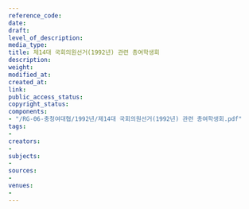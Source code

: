 ```yaml
---
reference_code: 
date: 
draft: 
level_of_description: 
media_type: 
title: 제14대 국회의원선거(1992년) 관련 총여학생회
description: 
weight: 
modified_at: 
created_at: 
link: 
public_access_status: 
copyright_status: 
components:
- "/RG-06-충청여대협/1992년/제14대 국회의원선거(1992년) 관련 총여학생회.pdf"
tags:
- 
creators:
- 
subjects:
- 
sources:
- 
venues:
- 
---
```

